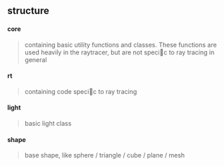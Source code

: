 ## structure
#### core
> containing basic utility functions and classes. These functions are used heavily in the
raytracer, but are not specic to ray tracing in general

#### rt
> containing code specic to ray tracing

#### light
> basic light class

#### shape
> base shape, like sphere / triangle / cube / plane / mesh